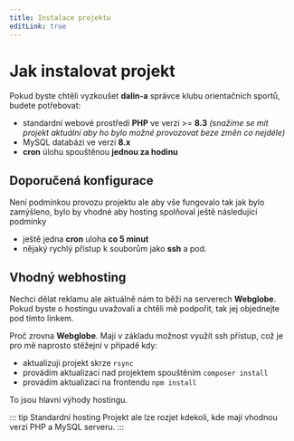 ```yaml
---
title: Instalace projektu
editLink: true
---
```


# Jak instalovat projekt

Pokud byste chtěli vyzkoušet **dalin-a** správce klubu orientačních sportů, budete potřebovat:
 - standardní webové prostředí **PHP** ve verzi >= **8.3** _(snažíme se mít projekt aktuální aby ho bylo možné provozovat beze změn co nejdéle)_
 - MySQL databázi ve verzi **8.x**
 - **cron** úlohu spouštěnou **jednou za hodinu**

## Doporučená konfigurace

Není podmínkou provozu projektu ale aby vše fungovalo tak jak bylo zamýšleno, bylo by vhodné aby
hosting spolňoval ještě následující podmínky

 - ještě jedna **cron** uloha **co 5 minut**
 - nějaký rychlý přístup k souborům jako **ssh** a pod.

## Vhodný webhosting

Nechci dělat reklamu ale aktuálně nám to běží na serverech **Webglobe**. Pokud byste o hostingu uvažovali
a chtěli mě podpořit, tak jej objednejte pod tímto linkem.

Proč zrovna **Webglobe**. Mají v základu možnost využít ssh přístup, což je pro mě naprosto stěžejní v případě kdy:
 - aktualizuji projekt skrze `rsync`
 - provádím aktualizaci nad projektem spouštěním `composer install`
 - provádím aktualizaci na frontendu `npm install` 

To jsou hlavní výhody hostingu.

::: tip Standardní hosting
Projekt ale lze rozjet kdekoli, kde mají vhodnou verzi PHP a MySQL serveru. 
:::
